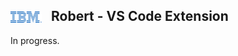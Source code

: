 ## <img src="resources/icons/ibm-logo.webp" alt="IBM logo" width="50" style="position: relative; margin-right: 10px; top: 3px;"/> Robert - VS Code Extension

In progress.